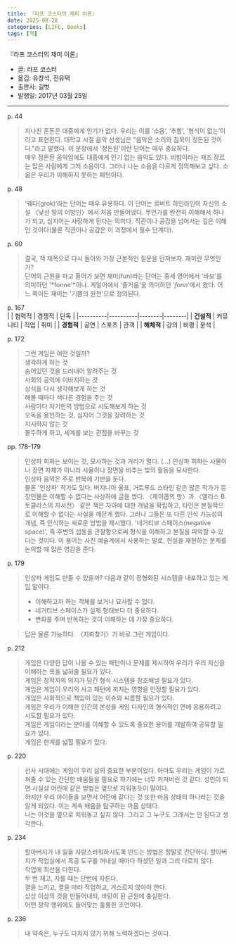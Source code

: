 ```yaml
---
title: 『라프 코스터의 재미 이론』
date: 2025-08-28
categories: [LIFE, Books]
tags: [책]
---
```



『라프 코스터의 재미 이론』
- 글: 라프 코스터
- 옮김: 유창석, 전유택
- 출판사: 길벗
- 발행일: 2017년 03월 25일


---

p. 44
> 지나친 혼돈은 대중에게 인기가 없다. 우리는 이를 ‘소음’, ‘추함’, ’형식이 없는‘이라고 표현한다. 대학교 시절 음악 선생님은 "음악은 소리와 침묵이 정돈된 것이다."라고 말했다. 이 문장에서 '정돈된'이란 단어는 매우 중요하다.  
> 매우 정돈된 음악임에도 대중에게 인기 없는 음악도 있다. 비밥이라는 재즈 장르는 많은 사람에게 그저 소음이다. 그러나 나는 소음을 다르게 정의해보고 싶다. 소음은 우리가 이해하지 못하는 패턴이다.


p. 48
> '꿰다(grok)‘라는 단어는 매우 유용하다. 이 단어는 로버트 하인라인이 자신의 소설 〈낯선 땅의 이방인〉에서 처음 만들어냈다. 무언가를 완전히 이해해서 하나가 되고, 심지어는 사랑하게 된다는 의미다. 직관이나 공감을 넘어서는 깊은 이해인 것이다(물론 직관이나 공감은 이 과정에서 필수 단계다).


p. 60
>결국, 책 제목으로 다시 돌아와 가장 근본적인 질문을 던져보자. 재미란 무엇인가?  
>단어의 근원을 파고 들어가 보면 재미(fun)라는 단어는 중세 영어에서 '바보'를 의미하던 '*fonne'*이나. 게일어에서 '즐거움'을 의미하던 '*fonn*'에서 왔다. 어느 쪽이든 재미는 '기쁨의 원천'으로 정의된다.


p. 167  
|          | 협력적   | 경쟁적 | 단독   |
|----------|----------|--------|--------|
| **건설적** | 커뮤니티 | 직업   | 취미   |
| **경험적** | 공연     | 스포츠 | 관객   |
| **해체적** | 강의     | 비평   | 분석   |



p. 172
> 그런 게임은 어떤 것일까?  
> 생각하게 하는 것  
> 숨어있던 것을 드러내어 알려주는 것  
> 사회의 공익에 이바지하는 것  
> 상식을 다시 생각해보게 하는 것  
> 해볼 때마다 색다른 경험을 주는 것  
> 사람마다 자기만의 방법으로 시도해보게 하는 것  
> 오독을 용인하는 것, 심지어 그것을 장려하는 것  
> 지시하지 않는 것  
> 몰두하게 하고, 세계를 보는 관점을 바꾸는 것  


pp. 178-179
> 인상파 회화는 보이는 것, 모사하는 것과 거리가 멀다. (…) 인상파 회화는 사물이나 장면 자체가 아니라 사물이나 장면을 비추는 빛의 활동을 묘사한다.  
> 인상파 음악은 주로 반복에 기반을 둔다.  
> 물론 '인상파' 작가도 있다. 버지니아 울프, 거트루드 스타인 같은 많은 작가가 등장인물은 이해할 수 없다는 사상하에 글을 썼다. 〈제이콥의 방〉과 〈앨리스 B. 토클라스의 자서전〉 같은 책은 자아에 대한 개념을 확립하고, 타인은 본질적으로 이해할 수 없다는 사실을 깨닫게 했다. 그러나 그들은 또 다른 인식 가능성의 개념, 즉 인식하는 새로운 방법을 제시했다. '네거티브 스페이스(negative space)', 즉 주변의 섭동을 관찰함으로써 형식을 이해하고 본질을 파악할 수 있다는 것이다. 이 용어는 사진 예술계에서 사용하는 말로, 현실을 재현하는 문제를 논의할 때 많은 영감을 준다.

p. 179
> 인상파 게임도 만들 수 있을까? 다음과 같이 정형화된 시스템을 내포하고 있는 게임 말이다.  
> - 이해하고자 하는 객체를 보거나 묘사할 수 없다.  
> - 네거티브 스페이스가 실제 형태보다 더 중요하다.  
> - 변화를 주며 반복하는 것이 이해하는 데 가장 중요하다.

> 답은 물론 가능하다. 〈지뢰찾기〉가 바로 그런 게임이다.


p. 212
> 게임은 다양한 답이 나올 수 있는 패턴이나 문제를 제시하여 우리가 우리 자신을 이해하는 폭을 넓혀줄 필요가 있다.  
> 게임은 창작자의 의지가 담긴 형식 시스템을 창조해낼 필요가 있다.  
> 게임은 게임이 우리의 사고 패턴에 끼치는 영향을 인정할 필요가 있다.  
> 게임은 사회적으로 책임이 있는 이슈와 씨름할 필요가 있다.  
> 게임은 우리가 이해한 인간의 본성을 게임 디자인의 형식적인 면에 응용하려고 시도할 필요가 있다.  
> 게임은 게임이라는 분야를 이해할 수 있도록 중요한 용어를 개발하여 공유할 필요가 있다.  
> 게임은 한계를 넓힐 필요가 있다.  


p. 220
> 선사 시대에는 게임이 우리 삶의 중요한 부분이었다. 아마도 우리는 게임이 가르쳐줄 수 있는 간단한 배움들을 필요로 하기에는 너무 커져버린 것 같다. 성인이 되면 사실상 어린애 같은 방법은 옆으로 치워놓듯이 말이다.  
> 하지만 우리 아이들을 보면서 어린애 같다는 것 또한 마음 상태의 하나라는 것을 알게 되었다. 이는 계속 배움을 탐구하는 마음 상태다.  
> 나는 이것을 옆으로 치워놓고 싶지 않다. 그리고 그 누구도 그래서는 안 된다고 생각한다.


p. 234
> 할아버지가 내 일을 자랑스러워하시도록 만드는 방법은 정말로 간단하다. 할아버지가 작업실에서 목공 도구를 꺼내실 때마다 하셨던 일과 그리 다르지 않다.  
> 작업에 최선을 다한다.  
> 두 번 재고, 자를 때는 단번에 자른다.  
> 결을 느끼고, 결을 따라 작업하고, 거스르지 않아야 한다.  
> 상상 이상의 것을 만들어내되, 바탕이 된 근원에 충실한다.  
> 어떤 창작 행위에도 들어맞는 훌륭한 조언이다.


p. 236
> 내 약속은, 누구도 다치지 않기 위해 노력하겠다는 것이다.
